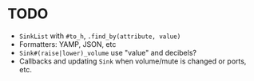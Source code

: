 # TODO

* `SinkList` with `#to_h`, `.find_by(attribute, value)`
* Formatters: YAMP, JSON, etc
* `Sink#(raise|lower)_volume` use "value" and decibels?
* Callbacks and updating `Sink` when volume/mute is changed or ports, etc.
